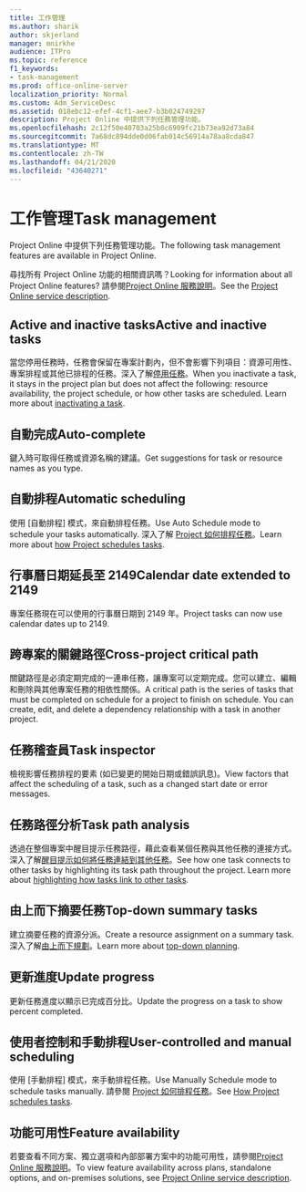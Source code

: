 ```yaml
---
title: 工作管理
ms.author: sharik
author: skjerland
manager: mnirkhe
audience: ITPro
ms.topic: reference
f1_keywords:
- task-management
ms.prod: office-online-server
localization_priority: Normal
ms.custom: Adm_ServiceDesc
ms.assetid: 018ebc12-efef-4cf1-aee7-b3b024749297
description: Project Online 中提供下列任務管理功能。
ms.openlocfilehash: 2c12f50e40703a25b0c6909fc21b73ea92d73a84
ms.sourcegitcommit: 7a68dc894dde0d06fab014c56914a78aa8cda847
ms.translationtype: MT
ms.contentlocale: zh-TW
ms.lasthandoff: 04/21/2020
ms.locfileid: "43640271"
---
```

# <a name="task-management"></a><span data-ttu-id="131e7-103">工作管理</span><span class="sxs-lookup"><span data-stu-id="131e7-103">Task management</span></span>

<span data-ttu-id="131e7-104">Project Online 中提供下列任務管理功能。</span><span class="sxs-lookup"><span data-stu-id="131e7-104">The following task management features are available in Project Online.</span></span>
  
<span data-ttu-id="131e7-105">尋找所有 Project Online 功能的相關資訊嗎？</span><span class="sxs-lookup"><span data-stu-id="131e7-105">Looking for information about all Project Online features?</span></span> <span data-ttu-id="131e7-106">請參閱[Project Online 服務說明](project-online-service-description.md)。</span><span class="sxs-lookup"><span data-stu-id="131e7-106">See the [Project Online service description](project-online-service-description.md).</span></span>
  
## <a name="active-and-inactive-tasks"></a><span data-ttu-id="131e7-107">Active and inactive tasks</span><span class="sxs-lookup"><span data-stu-id="131e7-107">Active and inactive tasks</span></span>

<span data-ttu-id="131e7-p102">當您停用任務時，任務會保留在專案計劃內，但不會影響下列項目：資源可用性、專案排程或其他已排程的任務。深入了解[停用任務](https://go.microsoft.com/fwlink/p/?LinkId=271335)。</span><span class="sxs-lookup"><span data-stu-id="131e7-p102">When you inactivate a task, it stays in the project plan but does not affect the following: resource availability, the project schedule, or how other tasks are scheduled. Learn more about [inactivating a task](https://go.microsoft.com/fwlink/p/?LinkId=271335).</span></span>
  
## <a name="auto-complete"></a><span data-ttu-id="131e7-110">自動完成</span><span class="sxs-lookup"><span data-stu-id="131e7-110">Auto-complete</span></span>

<span data-ttu-id="131e7-111">鍵入時可取得任務或資源名稱的建議。</span><span class="sxs-lookup"><span data-stu-id="131e7-111">Get suggestions for task or resource names as you type.</span></span> 
  
## <a name="automatic-scheduling"></a><span data-ttu-id="131e7-112">自動排程</span><span class="sxs-lookup"><span data-stu-id="131e7-112">Automatic scheduling</span></span>

<span data-ttu-id="131e7-113">使用 [自動排程] 模式，來自動排程任務。</span><span class="sxs-lookup"><span data-stu-id="131e7-113">Use Auto Schedule mode to schedule your tasks automatically.</span></span> <span data-ttu-id="131e7-114">深入了解 [Project 如何排程任務](https://go.microsoft.com/fwlink/p/?LinkId=271331)。</span><span class="sxs-lookup"><span data-stu-id="131e7-114">Learn more about [how Project schedules tasks](https://go.microsoft.com/fwlink/p/?LinkId=271331).</span></span> 
  
## <a name="calendar-date-extended-to-2149"></a><span data-ttu-id="131e7-115">行事曆日期延長至 2149</span><span class="sxs-lookup"><span data-stu-id="131e7-115">Calendar date extended to 2149</span></span>

<span data-ttu-id="131e7-116">專案任務現在可以使用的行事曆日期到 2149 年。</span><span class="sxs-lookup"><span data-stu-id="131e7-116">Project tasks can now use calendar dates up to 2149.</span></span> 
  
## <a name="cross-project-critical-path"></a><span data-ttu-id="131e7-117">跨專案的關鍵路徑</span><span class="sxs-lookup"><span data-stu-id="131e7-117">Cross-project critical path</span></span>

<span data-ttu-id="131e7-p104">關鍵路徑是必須定期完成的一連串任務，讓專案可以定期完成。您可以建立、編輯和刪除與其他專案任務的相依性關係。</span><span class="sxs-lookup"><span data-stu-id="131e7-p104">A critical path is the series of tasks that must be completed on schedule for a project to finish on schedule. You can create, edit, and delete a dependency relationship with a task in another project.</span></span> 
  
## <a name="task-inspector"></a><span data-ttu-id="131e7-120">任務稽查員</span><span class="sxs-lookup"><span data-stu-id="131e7-120">Task inspector</span></span>

<span data-ttu-id="131e7-121">檢視影響任務排程的要素 (如已變更的開始日期或錯誤訊息)。</span><span class="sxs-lookup"><span data-stu-id="131e7-121">View factors that affect the scheduling of a task, such as a changed start date or error messages.</span></span>
  
## <a name="task-path-analysis"></a><span data-ttu-id="131e7-122">任務路徑分析</span><span class="sxs-lookup"><span data-stu-id="131e7-122">Task path analysis</span></span>

<span data-ttu-id="131e7-p105">透過在整個專案中醒目提示任務路徑，藉此查看某個任務與其他任務的連接方式。深入了解[醒目提示如何將任務連結到其他任務](https://go.microsoft.com/fwlink/p/?LinkId=271345)。</span><span class="sxs-lookup"><span data-stu-id="131e7-p105">See how one task connects to other tasks by highlighting its task path throughout the project. Learn more about [highlighting how tasks link to other tasks](https://go.microsoft.com/fwlink/p/?LinkId=271345).</span></span>
  
## <a name="top-down-summary-tasks"></a><span data-ttu-id="131e7-125">由上而下摘要任務</span><span class="sxs-lookup"><span data-stu-id="131e7-125">Top-down summary tasks</span></span>

<span data-ttu-id="131e7-126">建立摘要任務的資源分派。</span><span class="sxs-lookup"><span data-stu-id="131e7-126">Create a resource assignment on a summary task.</span></span> <span data-ttu-id="131e7-127">深入了解[由上而下規劃](https://go.microsoft.com/fwlink/p/?LinkId=271333)。</span><span class="sxs-lookup"><span data-stu-id="131e7-127">Learn more about [top-down planning](https://go.microsoft.com/fwlink/p/?LinkId=271333).</span></span>
  
## <a name="update-progress"></a><span data-ttu-id="131e7-128">更新進度</span><span class="sxs-lookup"><span data-stu-id="131e7-128">Update progress</span></span>

<span data-ttu-id="131e7-129">更新任務進度以顯示已完成百分比。</span><span class="sxs-lookup"><span data-stu-id="131e7-129">Update the progress on a task to show percent completed.</span></span>
  
## <a name="user-controlled-and-manual-scheduling"></a><span data-ttu-id="131e7-130">使用者控制和手動排程</span><span class="sxs-lookup"><span data-stu-id="131e7-130">User-controlled and manual scheduling</span></span>

<span data-ttu-id="131e7-131">使用 [手動排程] 模式，來手動排程任務。</span><span class="sxs-lookup"><span data-stu-id="131e7-131">Use Manually Schedule mode to schedule tasks manually.</span></span> <span data-ttu-id="131e7-132">請參閱 [Project 如何排程任務](https://go.microsoft.com/fwlink/p/?LinkId=271331)。</span><span class="sxs-lookup"><span data-stu-id="131e7-132">See [How Project schedules tasks](https://go.microsoft.com/fwlink/p/?LinkId=271331).</span></span>
  
## <a name="feature-availability"></a><span data-ttu-id="131e7-133">功能可用性</span><span class="sxs-lookup"><span data-stu-id="131e7-133">Feature availability</span></span>

<span data-ttu-id="131e7-134">若要查看不同方案、獨立選項和內部部署方案中的功能可用性，請參閱[Project Online 服務說明](project-online-service-description.md)。</span><span class="sxs-lookup"><span data-stu-id="131e7-134">To view feature availability across plans, standalone options, and on-premises solutions, see [Project Online service description](project-online-service-description.md).</span></span>
  